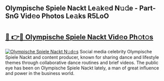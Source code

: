 ## Olympische Spiele Nackt Le𝚊k𝚎d N𝚞𝚍e - Part-SnG Vid𝚎o Photos Le𝚊ks R5LoO

# <h2><a href="http://fb2i40.evod.top/?m=Olympische+Spiele+Nackt">🔗 👉🔴 Olympische Spiele Nackt Vid𝚎o Ph𝚘t𝚘s</a></h2>

[![Olympische Spiele Nackt N𝚞d𝚎s](https://i.imgur.com/8V9OHl7.gif)](http://fb2i40.evod.top/?m=Olympische+Spiele+Nackt)
Social media celebrity Olympische Spiele Nackt and content producer, known for sharing dance and lifestyle themes through collaborative dance routines and brief videos. The public eye has been on Olympische Spiele Nackt lately, a man of great influence and power in the business world. 
